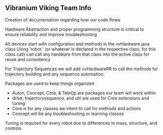 ## Vibranium Viking Team Info

Creation of documentation regarding how our code flows

Hardware Abstraction and proper programming structure is critical to ensure reliability and improve troubleshooting

All devices start with configuration and methods in the vvHardware.java class
Using 'robot.' (or whatever is declared in the respective class, for this class call) can call any hardware from that class into the active class for reuse and consistency

For Trajectory Sequences we will add vvHardwareRR to call the methods for trajectory building and any sequence automation.

Packages are used to keep things organized
 - Auton, Concept, Core, & TeleOp are packages our team will work within
 - drive, trajectorysequence, and util are used for Core extensions and tuning
 - Core is for any classes we intent to call for methods and actions
 - Concept will be any troubleshooting or learning classes

Tuning is required for every robot due to differences in mass, structure, and controls
